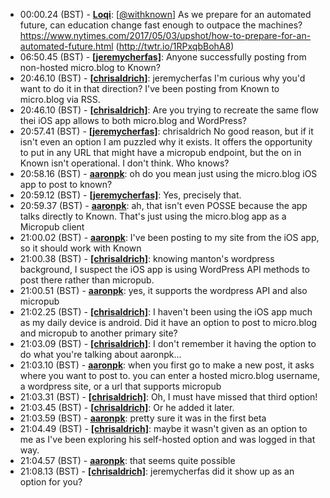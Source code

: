 * <a id="00:00.24">00:00.24 (BST)</a> - __[Loqi](https://github.com/Loqi)__: [<a href="https://twitter.com/withknown">@withknown</a>] As we prepare for an automated future, can education change fast enough to outpace the machines? https://www.nytimes.com/2017/05/03/upshot/how-to-prepare-for-an-automated-future.html (http://twtr.io/1RPxqbBohA8)
* <a id="06:50.45">06:50.45 (BST)</a> - __[[jeremycherfas]](https://github.com/[jeremycherfas])__: Anyone successfully posting from non-hosted micro.blog to Known?
* <a id="20:46.10">20:46.10 (BST)</a> - __[[chrisaldrich]](https://github.com/[chrisaldrich])__: jeremycherfas I'm curious why you'd want to do it in that direction? I've been posting from Known to micro.blog via RSS.
* <a id="20:46.10">20:46.10 (BST)</a> - __[[chrisaldrich]](https://github.com/[chrisaldrich])__: Are you trying to recreate the same flow thei iOS app allows to both micro.blog and WordPress?
* <a id="20:57.41">20:57.41 (BST)</a> - __[[jeremycherfas]](https://github.com/[jeremycherfas])__: chrisaldrich No good reason, but if it isn't even an option I am puzzled why it exists. It offers the opportunity to put in any URL that might have a micropub endpoint, but the on in Known isn't operational. I don't think. Who knows?
* <a id="20:58.16">20:58.16 (BST)</a> - __[aaronpk](https://github.com/aaronpk)__: oh do you mean just using the micro.blog iOS app to post to known?
* <a id="20:59.12">20:59.12 (BST)</a> - __[[jeremycherfas]](https://github.com/[jeremycherfas])__: Yes, precisely that.
* <a id="20:59.37">20:59.37 (BST)</a> - __[aaronpk](https://github.com/aaronpk)__: ah, that isn't even POSSE because the app talks directly to Known. That's just using the micro.blog app as a Micropub client
* <a id="21:00.02">21:00.02 (BST)</a> - __[aaronpk](https://github.com/aaronpk)__: I've been posting to my site from the iOS app, so it should work with Known
* <a id="21:00.38">21:00.38 (BST)</a> - __[[chrisaldrich]](https://github.com/[chrisaldrich])__: knowing manton's wordpress background, I suspect the iOS app is using WordPress API methods to post there rather than micropub.
* <a id="21:00.51">21:00.51 (BST)</a> - __[aaronpk](https://github.com/aaronpk)__: yes, it supports the wordpress API and also micropub
* <a id="21:02.25">21:02.25 (BST)</a> - __[[chrisaldrich]](https://github.com/[chrisaldrich])__: I haven't been using the iOS app much as my daily device is android. Did it have an option to post to micro.blog and micropub to another primary site?
* <a id="21:03.09">21:03.09 (BST)</a> - __[[chrisaldrich]](https://github.com/[chrisaldrich])__: I don't remember it having the option to do what you're talking about aaronpk...
* <a id="21:03.10">21:03.10 (BST)</a> - __[aaronpk](https://github.com/aaronpk)__: when you first go to make a new post, it asks where you want to post to. you can enter a hosted micro.blog username, a wordpress site, or a url that supports micropub
* <a id="21:03.31">21:03.31 (BST)</a> - __[[chrisaldrich]](https://github.com/[chrisaldrich])__: Oh, I must have missed that third option!
* <a id="21:03.45">21:03.45 (BST)</a> - __[[chrisaldrich]](https://github.com/[chrisaldrich])__: Or he added it later.
* <a id="21:03.59">21:03.59 (BST)</a> - __[aaronpk](https://github.com/aaronpk)__: pretty sure it was in the first beta
* <a id="21:04.49">21:04.49 (BST)</a> - __[[chrisaldrich]](https://github.com/[chrisaldrich])__: maybe it wasn't given as an option to me as I've been exploring his self-hosted option and was logged in that way.
* <a id="21:04.57">21:04.57 (BST)</a> - __[aaronpk](https://github.com/aaronpk)__: that seems quite possible
* <a id="21:08.13">21:08.13 (BST)</a> - __[[chrisaldrich]](https://github.com/[chrisaldrich])__: jeremycherfas did it show up as an option for you?
